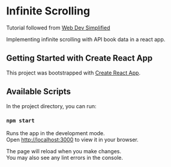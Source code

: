 # Infinite Scrolling

Tutorial followed from [Web Dev Simplified](https://www.youtube.com/watch?v=NZKUirTtxcg)

Implementing infinite scrolling with API book data in a react app.

## Getting Started with Create React App

This project was bootstrapped with [Create React App](https://github.com/facebook/create-react-app).

## Available Scripts

In the project directory, you can run:

### `npm start`

Runs the app in the development mode.\
Open [http://localhost:3000](http://localhost:3000) to view it in your browser.

The page will reload when you make changes.\
You may also see any lint errors in the console.

